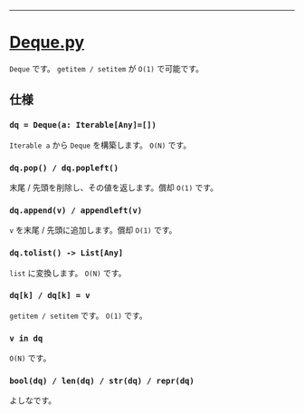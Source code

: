 ____

# [Deque.py](https://github.com/titanium-22/Library_py/blob/main/DataStructures/Deque/Deque.py)

`Deque` です。
`getitem / setitem` が `O(1)` で可能です。


## 仕様

### `dq = Deque(a: Iterable[Any]=[])`
`Iterable a` から `Deque` を構築します。 `O(N)` です。

### `dq.pop() / dq.popleft()`
末尾 / 先頭を削除し、その値を返します。償却 `O(1)` です。

### `dq.append(v) / appendleft(v)`
`v` を末尾 / 先頭に追加します。償却 `O(1)` です。

### `dq.tolist() -> List[Any]`
`list` に変換します。 `O(N)` です。

### `dq[k] / dq[k] = v`
`getitem / setitem` です。 `O(1)` です。

### `v in dq`
`O(N)` です。

### `bool(dq) / len(dq) / str(dq) / repr(dq)`
よしなです。


